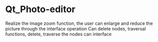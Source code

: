# Qt_Photo-editor
Realize the image zoom function, the user can enlarge and reduce the picture through the interface operation Can delete nodes, traversal functions, delete, traverse the nodes can interface
